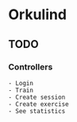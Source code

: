 # Orkulind

## TODO
	
### Controllers
	- Login 
	- Train
	- Create session
	- Create exercise
	- See statistics

